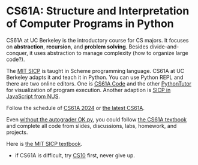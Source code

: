 # CS61A: Structure and Interpretation of Computer Programs in Python

CS61A at UC Berkeley is the introductory course for CS majors. It focuses on **abstraction**, **recursion**, and **problem solving**. Besides divide-and-conquer, it uses abstraction to manage complexity (how to organize large code?).

The [MIT SICP](https://ocw.mit.edu/courses/6-001-structure-and-interpretation-of-computer-programs-spring-2005/) is taught in Scheme programming language. CS61A at UC Berkeley adapts it and teach it in Python. You can use Python REPL and there are two online editors. One is [CS61A Code](https://code.cs61a.org/) and the other [PythonTutor](https://pythontutor.com/) for visualization of program execution. Another adaption is [SICP in JavaScript from NUS](https://sourceacademy.org/sicpjs/index).

Follow the schedule of [CS61A 2024](https://insideempire.github.io/CS61A-Website-Archive/) or [the latest CS61A](https://cs61a.org/).

Even [without the autograder OK.py](https://okpy.org/), you could follow [the CS61A textbook](https://www.composingprograms.com/) and complete all code from slides, discussions, labs, homework, and projects.  

Here is [the MIT SICP textbook](https://mitp-content-server.mit.edu/books/content/sectbyfn/books_pres_0/6515/sicp.zip/index.html).

* if CS61A is difficult, try [CS10](http://cs10.org/) first, never give up.

